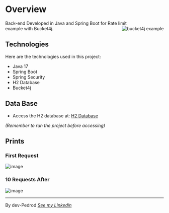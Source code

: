 # Overview
Back-end Developed in Java and Spring Boot for Rate limit <br/> 
example with Bucket4j.
<img align="right" alt="bucket4j example" src="https://user-images.githubusercontent.com/86006066/185798735-23477ab1-f318-4dc9-a4b1-132c92db7c72.png">

## Technologies

Here are the technologies used in this project:

- Java 17
- Spring Boot
- Spring Security
- H2 Database
- Bucket4j

## Data Base

- Access the H2 database at: [H2 Database](http://localhost:8080/h2-console/)
  
 *(Remember to run the project before accessing)*
  
 ## Prints
 
  ### First Request
  ![image](https://user-images.githubusercontent.com/86006066/185798799-5ed6b122-dc9a-44dd-8a0f-4c2c110539ae.png)
  
  ### 10 Requests After
  ![image](https://user-images.githubusercontent.com/86006066/185798869-327142a1-855e-4672-b68f-c43b5e83bbfa.png)
  
---
By dev-Pedrod  [*See my Linkedin*](https://www.linkedin.com/in/pedrooliveiradev/)

